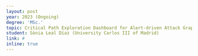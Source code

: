 ```yaml
---
layout: post
year: 2023 (Ongoing)
degree: 'MSc.'
topic: Critical Path Exploration Dashboard for Alert-driven Attack Graphs
student: Sònia Leal Díaz (University Carlos III of Madrid)
link: #
inline: true
---
```


